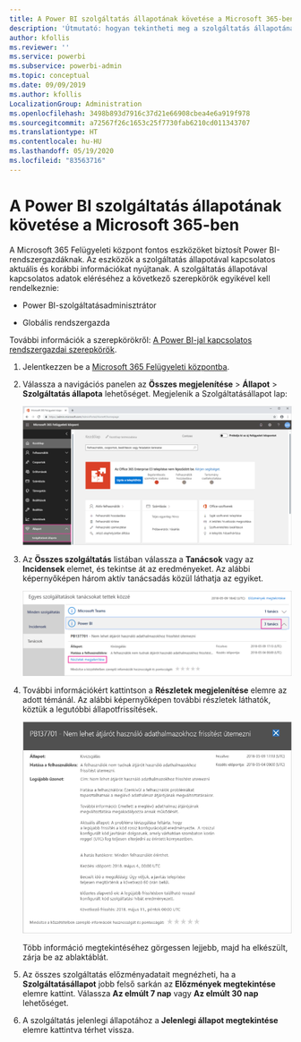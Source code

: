 ```yaml
---
title: A Power BI szolgáltatás állapotának követése a Microsoft 365-ben
description: 'Útmutató: hogyan tekintheti meg a szolgáltatás állapotának jelenlegi és előzményadatait a Microsoft 365 Felügyeleti központban.'
author: kfollis
ms.reviewer: ''
ms.service: powerbi
ms.subservice: powerbi-admin
ms.topic: conceptual
ms.date: 09/09/2019
ms.author: kfollis
LocalizationGroup: Administration
ms.openlocfilehash: 3498b893d7916c37d21e66908cbea4e6a919f978
ms.sourcegitcommit: a72567f26c1653c25f7730fab6210cd011343707
ms.translationtype: HT
ms.contentlocale: hu-HU
ms.lasthandoff: 05/19/2020
ms.locfileid: "83563716"
---
```

# <a name="track-power-bi-service-health-in-microsoft-365"></a>A Power BI szolgáltatás állapotának követése a Microsoft 365-ben

A Microsoft 365 Felügyeleti központ fontos eszközöket biztosít Power BI-rendszergazdáknak. Az eszközök a szolgáltatás állapotával kapcsolatos aktuális és korábbi információkat nyújtanak. A szolgáltatás állapotával kapcsolatos adatok eléréséhez a következő szerepkörök egyikével kell rendelkeznie:

* Power BI-szolgáltatásadminisztrátor

* Globális rendszergazda

További információk a szerepkörökről: [A Power BI-jal kapcsolatos rendszergazdai szerepkörök](service-admin-administering-power-bi-in-your-organization.md#administrator-roles-related-to-power-bi).

1. Jelentkezzen be a [Microsoft 365 Felügyeleti központba](https://portal.office.com/adminportal).

1. Válassza a navigációs panelen az **Összes megjelenítése** > **Állapot** > **Szolgáltatás állapota** lehetőséget. Megjelenik a Szolgáltatásállapot lap:

    ![Képernyőkép a Microsoft 365 Felügyeleti központról, kiemelt Állapot és Szolgáltatásállapot lehetőségekkel.](media/service-admin-health/service-health-tile.png)

1. Az **Összes szolgáltatás** listában válassza a **Tanácsok** vagy az **Incidensek** elemet, és tekintse át az eredményeket. Az alábbi képernyőképen három aktív tanácsadás közül láthatja az egyiket.

    ![Képernyőkép a Szolgáltatásállapot lapról három Power BI-tanáccsal és kiemelt Részletek megjelenítése lehetőséggel.](media/service-admin-health/active-advisories.png)

1. További információkért kattintson a **Részletek megjelenítése** elemre az adott témánál. Az alábbi képernyőképen további részletek láthatók, köztük a legutóbbi állapotfrissítések.

    ![Képernyőkép a Tanácsadásról.](media/service-admin-health/advisory-details.png)

    Több információ megtekintéséhez görgessen lejjebb, majd ha elkészült, zárja be az ablaktáblát.

1. Az összes szolgáltatás előzményadatait megnézheti, ha a **Szolgáltatásállapot** jobb felső sarkán az **Előzmények megtekintése** elemre kattint. Válassza **Az elmúlt 7 nap** vagy **Az elmúlt 30 nap** lehetőséget. 

1. A szolgáltatás jelenlegi állapotához a **Jelenlegi állapot megtekintése** elemre kattintva térhet vissza.